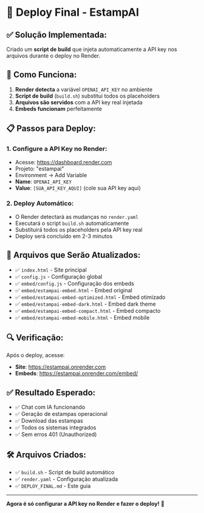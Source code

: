 # 🚀 Deploy Final - EstampAI

## ✅ **Solução Implementada:**

Criado um **script de build** que injeta automaticamente a API key nos arquivos durante o deploy no Render.

## 🔧 **Como Funciona:**

1. **Render detecta** a variável `OPENAI_API_KEY` no ambiente
2. **Script de build** (`build.sh`) substitui todos os placeholders
3. **Arquivos são servidos** com a API key real injetada
4. **Embeds funcionam** perfeitamente

## 📋 **Passos para Deploy:**

### **1. Configure a API Key no Render:**
- Acesse: https://dashboard.render.com
- Projeto: "estampai"
- Environment → Add Variable
- **Name**: `OPENAI_API_KEY`
- **Value**: `[SUA_API_KEY_AQUI]` (cole sua API key aqui)

### **2. Deploy Automático:**
- O Render detectará as mudanças no `render.yaml`
- Executará o script `build.sh` automaticamente
- Substituirá todos os placeholders pela API key real
- Deploy será concluído em 2-3 minutos

## 🎯 **Arquivos que Serão Atualizados:**

- ✅ `index.html` - Site principal
- ✅ `config.js` - Configuração global
- ✅ `embed/config.js` - Configuração dos embeds
- ✅ `embed/estampai-embed.html` - Embed original
- ✅ `embed/estampai-embed-optimized.html` - Embed otimizado
- ✅ `embed/estampai-embed-dark.html` - Embed dark theme
- ✅ `embed/estampai-embed-compact.html` - Embed compacto
- ✅ `embed/estampai-embed-mobile.html` - Embed mobile

## 🔍 **Verificação:**

Após o deploy, acesse:
- **Site**: https://estampai.onrender.com
- **Embeds**: https://estampai.onrender.com/embed/

## ✅ **Resultado Esperado:**

- ✅ Chat com IA funcionando
- ✅ Geração de estampas operacional
- ✅ Download das estampas
- ✅ Todos os sistemas integrados
- ✅ Sem erros 401 (Unauthorized)

## 🛠️ **Arquivos Criados:**

- ✅ `build.sh` - Script de build automático
- ✅ `render.yaml` - Configuração atualizada
- ✅ `DEPLOY_FINAL.md` - Este guia

---

**Agora é só configurar a API key no Render e fazer o deploy!** 🎉
